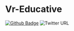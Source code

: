 # Vr-Educative


[![Github Badge](https://img.shields.io/badge/-Github-000?style=quare&labelColor=000&logo=Github&logoColor=white&link=link)](link) 
![Twitter URL](https://img.shields.io/twitter/url?label=Twitter&style=social&url=https://twitter.com/vreducative)

